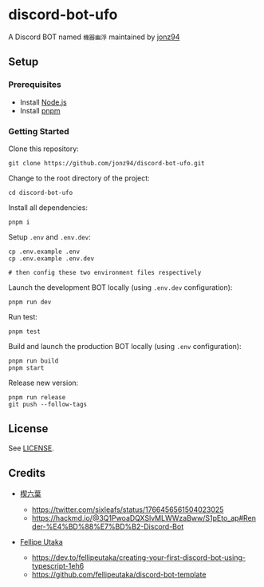 # discord-bot-ufo

A Discord BOT named `機器幽浮` maintained by [jonz94](https://github.com/jonz94)

## Setup

### Prerequisites

- Install [Node.js](https://nodejs.org)
- Install [pnpm](https://pnpm.io)

### Getting Started

Clone this repository:

```shell
git clone https://github.com/jonz94/discord-bot-ufo.git
```

Change to the root directory of the project:

```shell
cd discord-bot-ufo
```

Install all dependencies:

```shell
pnpm i
```

Setup `.env` and `.env.dev`:

```shell
cp .env.example .env
cp .env.example .env.dev

# then config these two environment files respectively
```

Launch the development BOT locally (using `.env.dev` configuration):

```shell
pnpm run dev
```

Run test:

```shell
pnpm test
```

Build and launch the production BOT locally (using `.env` configuration):

```shell
pnpm run build
pnpm start
```

Release new version:

```shell
pnpm run release
git push --follow-tags
```

## License

See [LICENSE](https://github.com/jonz94/discord-bot-ufo/blob/main/LICENSE).

## Credits

- [楔六葉](https://twitter.com/sixleafs)
    - https://twitter.com/sixleafs/status/1766456561504023025
    - https://hackmd.io/@3Q1PwoaDQXSlvMLWWzaBww/S1pEto_ap#Render-%E4%BD%88%E7%BD%B2-Discord-Bot

- [Fellipe Utaka](https://github.com/fellipeutaka)
    - https://dev.to/fellipeutaka/creating-your-first-discord-bot-using-typescript-1eh6
    - https://github.com/fellipeutaka/discord-bot-template
